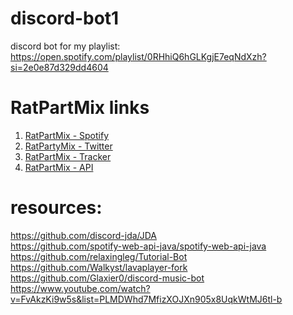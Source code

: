 # discord-bot1
discord bot for my playlist: https://open.spotify.com/playlist/0RHhiQ6hGLKgjE7eqNdXzh?si=2e0e87d329dd4604

# RatPartMix links

1. [RatPartMix - Spotify](https://open.spotify.com/playlist/0RHhiQ6hGLKgjE7eqNdXzh?si=42gbm0djRZ25L4x0Tq-d_Q&nd=1)
2. [RatPartyMix - Twitter](https://twitter.com/RatPartyMix)
3. [RatPartMix - Tracker](https://github.com/zawislakm/RatPartyMixTracker)
4. [RatPartMix - API](http://130.162.243.45:8443/ratpartymix)

# resources:
https://github.com/discord-jda/JDA <br>
https://github.com/spotify-web-api-java/spotify-web-api-java  <br>
https://github.com/relaxingleg/Tutorial-Bot  <br>
https://github.com/Walkyst/lavaplayer-fork <br>
https://github.com/Glaxier0/discord-music-bot  <br>
https://www.youtube.com/watch?v=FvAkzKi9w5s&list=PLMDWhd7MfizXOJXn905x8UqkWtMJ6tl-b
